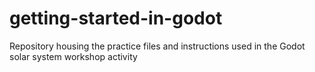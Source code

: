 # getting-started-in-godot
Repository housing the practice files and instructions used in the Godot solar system workshop activity
